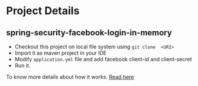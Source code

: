# Project Details 

## spring-security-facebook-login-in-memory
* Checkout this project on local file system using `git clone  <URI>`
* Import it as maven project in your IDE
* Modify `application.yml` file and add facebook client-id and client-secret
* Run it. 

To know more details about how it works. [Read here](https://medium.com/@mail2rajeevshukla/spring-security-5-3-oauth2-integration-with-facebook-along-with-form-based-login-767e10b02dbc)
